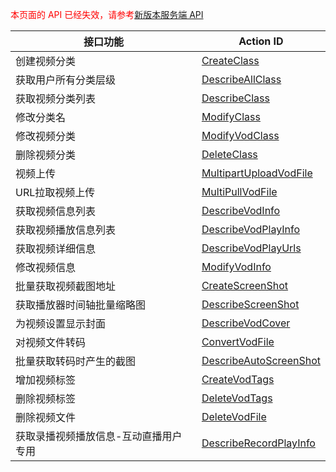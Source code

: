 <font color=RED>本页面的 API 已经失效，请参考</font>[新版本服务端 API](/document/product/266/7788)

| 接口功能 | Action ID | 
|---------|---------|
| 创建视频分类 | [CreateClass](http://www.qcloud.com/doc/api/257/%E5%88%9B%E5%BB%BA%E8%A7%86%E9%A2%91%E5%88%86%E7%B1%BB) | 
| 获取用户所有分类层级 | [DescribeAllClass](http://www.qcloud.com/doc/api/257/%E8%8E%B7%E5%8F%96%E7%94%A8%E6%88%B7%E6%89%80%E6%9C%89%E5%88%86%E7%B1%BB%E5%B1%82%E7%BA%A7) | 
| 获取视频分类列表 | [DescribeClass](http://www.qcloud.com/doc/api/257/%E8%8E%B7%E5%8F%96%E8%A7%86%E9%A2%91%E5%88%86%E7%B1%BB%E5%88%97%E8%A1%A8) | 
| 修改分类名 | [ModifyClass](http://www.qcloud.com/doc/api/257/%E4%BF%AE%E6%94%B9%E5%88%86%E7%B1%BB%E5%90%8D) | 
| 修改视频分类 | [ModifyVodClass](http://www.qcloud.com/doc/api/257/%E4%BF%AE%E6%94%B9%E8%A7%86%E9%A2%91%E5%88%86%E7%B1%BB) | 
| 删除视频分类 | [DeleteClass](http://www.qcloud.com/doc/api/257/%E5%88%A0%E9%99%A4%E8%A7%86%E9%A2%91%E5%88%86%E7%B1%BB) | 
| 视频上传 | [MultipartUploadVodFile](http://www.qcloud.com/doc/api/257/%E8%A7%86%E9%A2%91%E4%B8%8A%E4%BC%A0) | 
| URL拉取视频上传 | [MultiPullVodFile](http://www.qcloud.com/doc/api/257/URL%E6%8B%89%E5%8F%96%E8%A7%86%E9%A2%91%E4%B8%8A%E4%BC%A0) | 
| 获取视频信息列表 | [DescribeVodInfo](http://www.qcloud.com/doc/api/257/%E8%8E%B7%E5%8F%96%E8%A7%86%E9%A2%91%E4%BF%A1%E6%81%AF%E5%88%97%E8%A1%A8) | 
| 获取视频播放信息列表 | [DescribeVodPlayInfo](http://www.qcloud.com/doc/api/257/%E8%8E%B7%E5%8F%96%E8%A7%86%E9%A2%91%E6%92%AD%E6%94%BE%E4%BF%A1%E6%81%AF%E5%88%97%E8%A1%A8) | 
| 获取视频详细信息 | [DescribeVodPlayUrls](http://www.qcloud.com/doc/api/257/%E8%8E%B7%E5%8F%96%E8%A7%86%E9%A2%91%E8%AF%A6%E7%BB%86%E4%BF%A1%E6%81%AF) | 
| 修改视频信息 | [ModifyVodInfo](http://www.qcloud.com/doc/api/257/%E4%BF%AE%E6%94%B9%E8%A7%86%E9%A2%91%E4%BF%A1%E6%81%AF) | 
| 批量获取视频截图地址 | [CreateScreenShot](http://www.qcloud.com/doc/api/257/%E6%89%B9%E9%87%8F%E8%8E%B7%E5%8F%96%E8%A7%86%E9%A2%91%E6%88%AA%E5%9B%BE%E5%9C%B0%E5%9D%80) | 
| 获取播放器时间轴批量缩略图 | [DescribeScreenShot](http://www.qcloud.com/doc/api/257/%E8%8E%B7%E5%8F%96%E6%92%AD%E6%94%BE%E5%99%A8%E6%97%B6%E9%97%B4%E8%BD%B4%E6%89%B9%E9%87%8F%E7%BC%A9%E7%95%A5%E5%9B%BE) | 
| 为视频设置显示封面 | [DescribeVodCover](http://www.qcloud.com/doc/api/257/%E4%B8%BA%E8%A7%86%E9%A2%91%E8%AE%BE%E7%BD%AE%E6%98%BE%E7%A4%BA%E5%B0%81%E9%9D%A2) | 
| 对视频文件转码 | [ConvertVodFile](http://www.qcloud.com/doc/api/257/%E5%AF%B9%E8%A7%86%E9%A2%91%E6%96%87%E4%BB%B6%E8%BD%AC%E7%A0%81) | 
| 批量获取转码时产生的截图 | [DescribeAutoScreenShot](http://www.qcloud.com/doc/api/257/%E6%89%B9%E9%87%8F%E8%8E%B7%E5%8F%96%E8%BD%AC%E7%A0%81%E6%97%B6%E4%BA%A7%E7%94%9F%E7%9A%84%E6%88%AA%E5%9B%BE) | 
| 增加视频标签 | [CreateVodTags](http://www.qcloud.com/doc/api/257/%E5%A2%9E%E5%8A%A0%E8%A7%86%E9%A2%91%E6%A0%87%E7%AD%BE) | 
| 删除视频标签 | [DeleteVodTags](http://www.qcloud.com/doc/api/257/%E5%88%A0%E9%99%A4%E8%A7%86%E9%A2%91%E6%A0%87%E7%AD%BE) | 
| 删除视频文件 | [DeleteVodFile](http://www.qcloud.com/doc/api/257/%E5%88%A0%E9%99%A4%E8%A7%86%E9%A2%91%E6%96%87%E4%BB%B6) | 
| 获取录播视频播放信息-互动直播用户专用 | [DescribeRecordPlayInfo](http://www.qcloud.com/doc/api/257/%E8%8E%B7%E5%8F%96%E5%BD%95%E6%92%AD%E8%A7%86%E9%A2%91%E6%92%AD%E6%94%BE%E4%BF%A1%E6%81%AF-%E4%BA%92%E5%8A%A8%E7%9B%B4%E6%92%AD%E7%94%A8%E6%88%B7%E4%B8%93%E7%94%A8) | 
